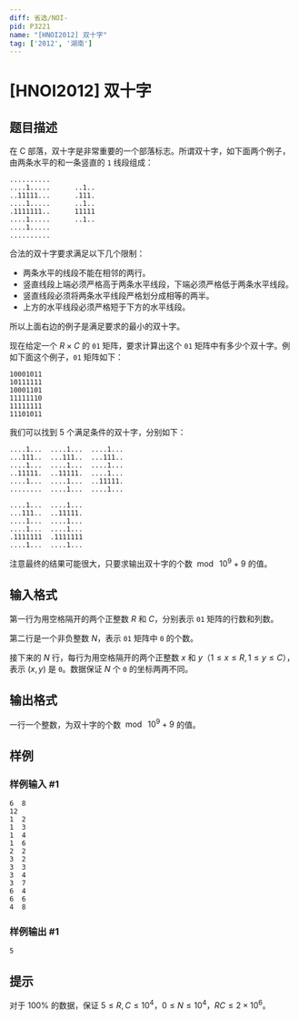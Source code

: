 ```yaml
---
diff: 省选/NOI-
pid: P3221
name: "[HNOI2012] 双十字"
tag: ['2012', '湖南']
---
```

# [HNOI2012] 双十字
## 题目描述

在 C 部落，双十字是非常重要的一个部落标志。所谓双十字，如下面两个例子，由两条水平的和一条竖直的 `1` 线段组成：

```
..........
....1.....      ..1..
..11111...      .111.
....1.....      ..1..
.1111111..      11111
....1.....      ..1..
....1.....
..........
```

合法的双十字要求满足以下几个限制：
- 两条水平的线段不能在相邻的两行。
- 竖直线段上端必须严格高于两条水平线段，下端必须严格低于两条水平线段。
- 竖直线段必须将两条水平线段严格划分成相等的两半。
- 上方的水平线段必须严格短于下方的水平线段。

所以上面右边的例子是满足要求的最小的双十字。

现在给定一个 $R\times C$ 的 `01` 矩阵，要求计算出这个 `01` 矩阵中有多少个双十字。例如下面这个例子，`01` 矩阵如下：

```
10001011
10111111
10001101
11111110
11111111
11101011
```

我们可以找到 $5$ 个满足条件的双十字，分别如下：

```
....1...  ....1...  ....1...
...111..  ...111..  ...111..
....1...  ....1...  ....1...
..11111.  ..11111.  ....1...
....1...  ....1...  ..11111.
........  ....1...  ....1...

....1...  ....1...
...111..  ..11111.
....1...  ....1...
....1...  ....1...
.1111111  .1111111
....1...  ....1...
```

注意最终的结果可能很大，只要求输出双十字的个数 $\bmod\ 10^9+9$ 的值。
## 输入格式

第一行为用空格隔开的两个正整数 $R$ 和 $C$，分别表示 `01` 矩阵的行数和列数。

第二行是一个非负整数 $N$，表示 `01` 矩阵中 `0` 的个数。

接下来的 $N$ 行，每行为用空格隔开的两个正整数 $x$ 和 $y$（$1\le x\le R,1\le y\le C$），表示 $(x,y)$ 是 `0`。数据保证 $N$ 个 `0` 的坐标两两不同。
## 输出格式

一行一个整数，为双十字的个数 $\bmod\ 10^9+9$ 的值。
## 样例

### 样例输入 #1
```
6  8
12
1  2
1  3
1  4
1  6
2  2
3  2
3  3
3  4
3  7
6  4
6  6
4  8
```
### 样例输出 #1
```
5
```
## 提示

对于 $100\%$ 的数据，保证 $5\le R,C\le 10^4$，$0\le N\le 10^4$，$RC\le 2\times 10^6$。
